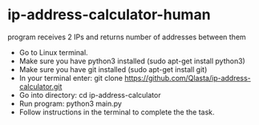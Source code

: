 # ip-address-calculator-human
program receives 2 IPs and returns number of addresses between them

- Go to Linux terminal.
- Make sure you have python3 installed (sudo apt-get install python3)
- Make sure you have git installed (sudo apt-get install git)
- In your terminal enter: git clone https://github.com/Qlasta/ip-address-calculator.git
- Go into directory: cd ip-address-calculator
- Run program: python3 main.py
- Follow instructions in the terminal to complete the the task.
                    

